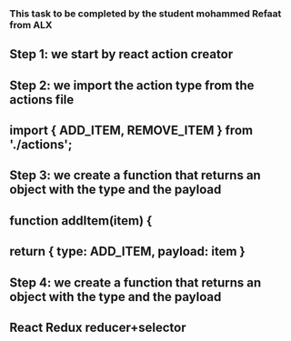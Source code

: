 ### This task to be completed by the student mohammed Refaat from ALX
## Step 1: we start by react action creator
## Step 2: we import the action type from the actions file
## import { ADD_ITEM, REMOVE_ITEM } from './actions';
## Step 3: we create a function that returns an object with the type and the payload
## function addItem(item) {
##   return { type: ADD_ITEM, payload: item }
## Step 4: we create a function that returns an object with the type and the payload
## React Redux reducer+selector